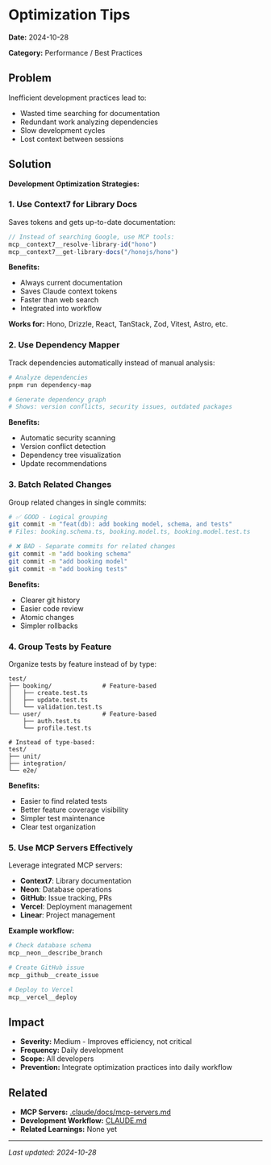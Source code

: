 # Optimization Tips

**Date:** 2024-10-28

**Category:** Performance / Best Practices

## Problem

Inefficient development practices lead to:
- Wasted time searching for documentation
- Redundant work analyzing dependencies
- Slow development cycles
- Lost context between sessions

## Solution

**Development Optimization Strategies:**

### 1. Use Context7 for Library Docs

Saves tokens and gets up-to-date documentation:

```typescript
// Instead of searching Google, use MCP tools:
mcp__context7__resolve-library-id("hono")
mcp__context7__get-library-docs("/honojs/hono")
```

**Benefits:**
- Always current documentation
- Saves Claude context tokens
- Faster than web search
- Integrated into workflow

**Works for:** Hono, Drizzle, React, TanStack, Zod, Vitest, Astro, etc.

### 2. Use Dependency Mapper

Track dependencies automatically instead of manual analysis:

```bash
# Analyze dependencies
pnpm run dependency-map

# Generate dependency graph
# Shows: version conflicts, security issues, outdated packages
```

**Benefits:**
- Automatic security scanning
- Version conflict detection
- Dependency tree visualization
- Update recommendations

### 3. Batch Related Changes

Group related changes in single commits:

```bash
# ✅ GOOD - Logical grouping
git commit -m "feat(db): add booking model, schema, and tests"
# Files: booking.schema.ts, booking.model.ts, booking.model.test.ts

# ❌ BAD - Separate commits for related changes
git commit -m "add booking schema"
git commit -m "add booking model"
git commit -m "add booking tests"
```

**Benefits:**
- Clearer git history
- Easier code review
- Atomic changes
- Simpler rollbacks

### 4. Group Tests by Feature

Organize tests by feature instead of by type:

```
test/
├── booking/              # Feature-based
│   ├── create.test.ts
│   ├── update.test.ts
│   └── validation.test.ts
└── user/                 # Feature-based
    ├── auth.test.ts
    └── profile.test.ts

# Instead of type-based:
test/
├── unit/
├── integration/
└── e2e/
```

**Benefits:**
- Easier to find related tests
- Better feature coverage visibility
- Simpler test maintenance
- Clear test organization

### 5. Use MCP Servers Effectively

Leverage integrated MCP servers:

- **Context7**: Library documentation
- **Neon**: Database operations
- **GitHub**: Issue tracking, PRs
- **Vercel**: Deployment management
- **Linear**: Project management

**Example workflow:**
```bash
# Check database schema
mcp__neon__describe_branch

# Create GitHub issue
mcp__github__create_issue

# Deploy to Vercel
mcp__vercel__deploy
```

## Impact

- **Severity:** Medium - Improves efficiency, not critical
- **Frequency:** Daily development
- **Scope:** All developers
- **Prevention:** Integrate optimization practices into daily workflow

## Related

- **MCP Servers:** [.claude/docs/mcp-servers.md](../mcp-servers.md)
- **Development Workflow:** [CLAUDE.md](../../CLAUDE.md#development-workflow)
- **Related Learnings:** None yet

---

*Last updated: 2024-10-28*
